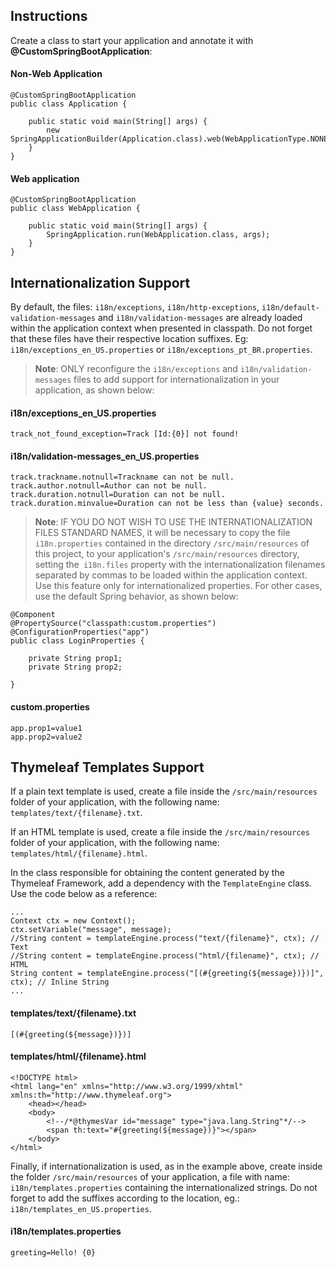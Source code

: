 Instructions
------------

Create a class to start your application and annotate it with **@CustomSpringBootApplication**:

#### Non-Web Application

```
@CustomSpringBootApplication
public class Application {

    public static void main(String[] args) {
        new SpringApplicationBuilder(Application.class).web(WebApplicationType.NONE).run(args);
    }
}
```

#### Web application

```
@CustomSpringBootApplication
public class WebApplication {

    public static void main(String[] args) {
        SpringApplication.run(WebApplication.class, args);
    }
}
```

Internationalization Support
-----------------------------

By default, the files: `i18n/exceptions`, `i18n/http-exceptions`, `i18n/default-validation-messages` and
`i18n/validation-messages` are already loaded within the application context when presented in classpath.
Do not forget that these files have their respective location suffixes.
Eg: `i18n/exceptions_en_US.properties` or `i18n/exceptions_pt_BR.properties`.

> **Note**:
> ONLY reconfigure the `i18n/exceptions` and `i18n/validation-messages` files to add support for
internationalization in your application, as shown below:

#### i18n/exceptions_en_US.properties

```
track_not_found_exception=Track [Id:{0}] not found!
```

#### i18n/validation-messages_en_US.properties

```
track.trackname.notnull=Trackname can not be null.
track.author.notnull=Author can not be null.
track.duration.notnull=Duration can not be null.
track.duration.minvalue=Duration can not be less than {value} seconds.
```

> **Note**:
> IF YOU DO NOT WISH TO USE THE INTERNATIONALIZATION FILES STANDARD NAMES, 
it will be necessary to copy the file `i18n.properties` contained in the directory `/src/main/resources` 
of this project, to your application's `/src/main/resources` directory, setting the` i18n.files` property 
with the internationalization filenames separated by commas to be loaded within the application context.
Use this feature only for internationalized properties. For other cases, use the default Spring behavior, 
as shown below:

```
@Component
@PropertySource("classpath:custom.properties")
@ConfigurationProperties("app")
public class LoginProperties {

    private String prop1;
    private String prop2;

}
```

#### custom.properties

```
app.prop1=value1
app.prop2=value2
```

Thymeleaf Templates Support
---------------------------

If a plain text template is used, create a file inside the `/src/main/resources` folder of your application,
with the following name: `templates/text/{filename}.txt`.

If an HTML template is used, create a file inside the `/src/main/resources` folder of your application,
with the following name: `templates/html/{filename}.html`.

In the class responsible for obtaining the content generated by the Thymeleaf Framework, add a dependency 
with the `TemplateEngine` class. Use the code below as a reference:

```
...
Context ctx = new Context();
ctx.setVariable("message", message);
//String content = templateEngine.process("text/{filename}", ctx); // Text
//String content = templateEngine.process("html/{filename}", ctx); // HTML
String content = templateEngine.process("[(#{greeting(${message})})]", ctx); // Inline String
...
```

#### templates/text/{filename}.txt

```
[(#{greeting(${message})})]
```

#### templates/html/{filename}.html

```
<!DOCTYPE html>
<html lang="en" xmlns="http://www.w3.org/1999/xhtml" xmlns:th="http://www.thymeleaf.org">
    <head></head>
    <body>
        <!--/*@thymesVar id="message" type="java.lang.String"*/-->
        <span th:text="#{greeting(${message})}"></span>
    </body>
</html>
```

Finally, if internationalization is used, as in the example above, create inside the folder
`/src/main/resources` of your application, a file with name: `i18n/templates.properties`
containing the internationalized strings. Do not forget to add the suffixes according to the
location, eg.: `i18n/templates_en_US.properties`.

#### i18n/templates.properties

```
greeting=Hello! {0}
```
